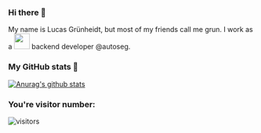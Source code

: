 ### Hi there 👋

My name is Lucas Grünheidt, but most of my friends call me grun. I work as a <img height="32" width="32" src="https://cdn.jsdelivr.net/npm/simple-icons@v3/icons/rubyonrails.svg" /> backend developer @autoseg.

### My GitHub stats :game_die:

[![Anurag's github stats](https://github-readme-stats.vercel.app/api?username=grun00&show_icons=true&theme=gruvbox)](https://github.com/anuraghazra/github-readme-stats)


### You're visitor number:

![visitors](https://visitor-badge.glitch.me/badge?page_id=grun00.grun00)
